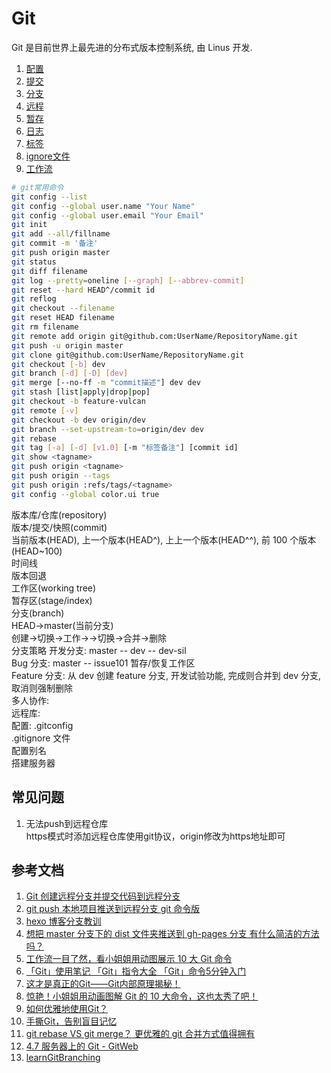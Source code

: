 # Git

Git 是目前世界上最先进的分布式版本控制系统, 由 Linus 开发.

1. [配置](config.md)
1. [提交](commit.md)
1. [分支](branch.md)
1. [远程](remote.md)
1. [暂存](stash.md)
1. [日志](log.md)
1. [标签](tag.md)
1. [ignore文件](ignore.md)
1. [工作流](workflow.md)

```bash
# git常用命令
git config --list
git config --global user.name "Your Name"
git config --global user.email "Your Email"
git init
git add --all/fillname
git commit -m '备注'
git push origin master
git status
git diff filename
git log --pretty=oneline [--graph] [--abbrev-commit]
git reset --hard HEAD^/commit id
git reflog
git checkout --filename
git reset HEAD filename
git rm filename
git remote add origin git@github.com:UserName/RepositoryName.git
git push -u origin master
git clone git@github.com:UserName/RepositoryName.git
git checkout [-b] dev
git branch [-d] [-D] [dev]
git merge [--no-ff -m "commit描述"] dev dev
git stash [list|apply|drop|pop]
git checkout -b feature-vulcan
git remote [-v]
git checkout -b dev origin/dev
git branch --set-upstream-to=origin/dev dev
git rebase
git tag [-a] [-d] [v1.0] [-m "标签备注"] [commit id]
git show <tagname>
git push origin <tagname>
git push origin --tags
git push origin :refs/tags/<tagname>
git config --global color.ui true
```

版本库/仓库(repository)  
版本/提交/快照(commit)  
当前版本(HEAD), 上一个版本(HEAD^), 上上一个版本(HEAD^^), 前 100 个版本(HEAD~100)  
时间线  
版本回退  
工作区(working tree)  
暂存区(stage/index)  
分支(branch)  
HEAD->master(当前分支)  
创建->切换->工作->->切换->合并->删除  
分支策略
开发分支: master -- dev -- dev-sil  
Bug 分支: master -- issue101
暂存/恢复工作区  
Feature 分支: 从 dev 创建 feature 分支, 开发试验功能, 完成则合并到 dev 分支, 取消则强制删除  
多人协作:  
远程库:  
配置: .gitconfig  
.gitignore 文件  
配置别名  
搭建服务器

## 常见问题

1. 无法push到远程仓库  
  https模式时添加远程仓库使用git协议，origin修改为https地址即可

## 参考文档

1. [Git 创建远程分支并提交代码到远程分支](https://blog.csdn.net/csj731742019/article/details/82773581)
1. [git push 本地项目推送到远程分支 git 命令版](https://blog.csdn.net/qq827245563/article/details/82466521)
1. [hexo 博客分支教训](https://www.jianshu.com/p/a27e9761ecf3)
1. [想把 master 分支下的 dist 文件夹推送到 gh-pages 分支 有什么简洁的方法吗？](https://segmentfault.com/q/1010000007913675?_ea=1490992)
1. [工作流一目了然，看小姐姐用动图展示 10 大 Git 命令](https://zhuanlan.zhihu.com/p/142865174)
1. [「Git」使用笔记 「Git」指令大全 「Git」命令5分钟入门](https://www.jianshu.com/p/bd5fc88f6119)
1. [这才是真正的Git——Git内部原理揭秘！](https://zhuanlan.zhihu.com/p/96631135)
1. [惊艳！小姐姐用动画图解 Git 的 10 大命令，这也太秀了吧！](https://zhuanlan.zhihu.com/p/147356242)
1. [如何优雅地使用Git？](https://www.zhihu.com/question/20866683)
1. [手撕Git，告别盲目记忆](https://zhuanlan.zhihu.com/p/98679880)
1. [git rebase VS git merge？ 更优雅的 git 合并方式值得拥有](https://juejin.im/post/6844903890295455751)
1. [4.7 服务器上的 Git - GitWeb](https://git-scm.com/book/zh/v2/%E6%9C%8D%E5%8A%A1%E5%99%A8%E4%B8%8A%E7%9A%84-Git-GitWeb)
1. [learnGitBranching](https://learngitbranching.js.org/?locale=zh_CN)
